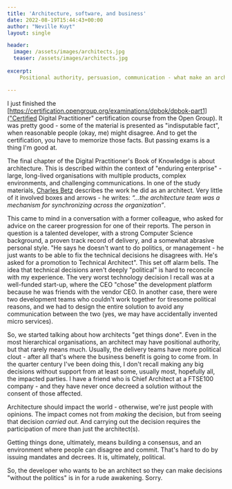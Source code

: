 ```yaml
---
title: 'Architecture, software, and business'
date: 2022-08-19T15:44:43+00:00
author: "Neville Kuyt"
layout: single

header:
  image: /assets/images/architects.jpg
  teaser: /assets/images/architects.jpg
  
excerpt:
    Positional authority, persuasion, communication - what make an architect effective?

---
```


I just finished the [https://certification.opengroup.org/examinations/dpbok/dpbok-part1]("Certified Digital Practitioner" certification course from the Open Group). It was pretty good - some of the material is presented as "indisputable fact", when reasonable people (okay, me) might disagree. And to get the certification, you have to memorize those facts. But passing exams is a thing I'm good at.

The final chapter of the Digital Practitioner's Book of Knowledge is about architecture. This is described within the context of "enduring enterprise" - large, long-lived organisations with multiple products, complex environments, and challenging communications. In one of the study materials, [Charles Betz](https://www.linkedin.com/in/charlestbetz/) describes the work he did as an architect. Very little of it involved boxes and arrows - he writes: _“...the architecture team was a mechanism for synchronizing across the organization”_.

This came to mind in a conversation with a former colleague, who asked for advice on the career progression for one of their reports. The person in question is a talented developer, with a strong Computer Science background, a proven track record of delivery, and a somewhat abrasive personal style. 
"He says he doesn't want to do politics, or management - he just wants to be able to fix the technical decisions he disagrees with. He's asked for a promotion to Technical Architect".
This set off alarm bells. The idea that technical decisions aren't deeply "political" is hard to reconcile with my experience. The very worst technology decision I recall was at a well-funded start-up, where the CEO "chose" the development platform because he was friends with the vendor CEO. In another case, there were two development teams who couldn't work together for tiresome political reasons, and we had to design the entire solution to avoid any communication between the two (yes, we may have accidentally invented micro services).

So, we started talking about how architects "get things done". Even in the most hierarchical organisations, an architect may have positional authority, but that rarely means much. Usually, the delivery teams have more political clout - after all that's where the business benefit is going to come from. In the quarter century I've been doing this, I don't recall making any big decisions without support from at least some, usually most, hopefully all, the impacted parties. I have a friend who is Chief Architect at a FTSE100 company - and they have never once decreed a solution without the consent of those affected.

Architecture should impact the world - otherwise, we're just people with opinions. The impact comes not from _making_ the decision, but from seeing that decision _carried out_. And carrying out the decision requires the participation of more than just the architect(s).

Getting things done, ultimately, means building a consensus, and an environment where people can disagree and commit. That's hard to do by issuing mandates and decrees. It is, ultimately, political.

So, the developer who wants to be an architect so they can make decisions "without the politics" is in for a rude awakening. Sorry.

